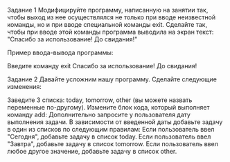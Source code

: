 Задание 1
Модифицируйте программу, написанную на занятии так, чтобы выход из нее осуществлялся не только при вводе неизвестной команды, но и при вводе специальной команды exit. Сделайте так, чтобы при вводе этой команды программа выводила на экран текст: "Спасибо за использование! До свидания!"

Пример ввода-вывода программы:

Введите команду
exit
Спасибо за использование! До свидания!

Задание 2
Давайте усложним нашу программу. Сделайте следующие изменения:

Заведите 3 списка: today, tomorrow, other (вы можете назвать переменные по-другому).
Измените блок кода, который выполняет команду add:
Дополнительно запросите у пользователя дату выполнения задачи.
В зависимости от введенной даты добавьте задачу в один из списков по следующим правилам:
Если пользователь ввел "Сегодня", добавьте задачу в список today.
Если пользователь ввел "Завтра", добавьте задачу в список tomorrow.
Если пользователь ввел любое другое значение, добавьте задачу в список other.
